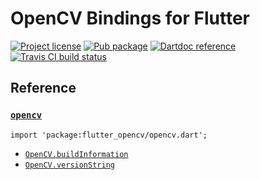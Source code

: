 OpenCV Bindings for Flutter
===========================

[![Project license](https://img.shields.io/badge/license-Public%20Domain-blue.svg)](https://unlicense.org)
[![Pub package](https://img.shields.io/pub/v/flutter_opencv.svg)](https://pub.dartlang.org/packages/flutter_opencv)
[![Dartdoc reference](https://img.shields.io/badge/dartdoc-reference-blue.svg)](https://pub.dartlang.org/documentation/flutter_opencv/latest/)
[![Travis CI build status](https://img.shields.io/travis/drydart/flutter_opencv/master.svg)](https://travis-ci.org/drydart/flutter_opencv)

Reference
---------

### [`opencv`](https://pub.dartlang.org/documentation/flutter_opencv/latest/opencv/opencv-library.html)

    import 'package:flutter_opencv/opencv.dart';

- [`OpenCV.buildInformation`](https://pub.dartlang.org/documentation/flutter_opencv/latest/opencv/OpenCV/buildInformation.html)
- [`OpenCV.versionString`](https://pub.dartlang.org/documentation/flutter_opencv/latest/opencv/OpenCV/versionString.html)
